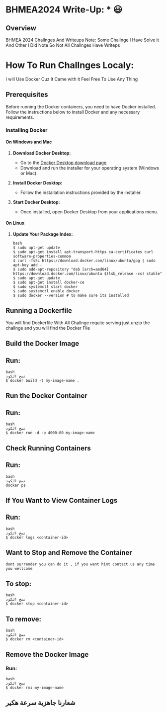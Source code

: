 # BHMEA2024 Write-Up: * 😃

## Overview
BHMEA 2024 Challnges And Writeups
Note: Some Challnge I Have Solve it And Other I Did Note So Not All Challnges Have Writeps

# How To Run Challnges Localy:
I will Use Docker Cuz It Came with it Feel Free To Use Any Thing

## Prerequisites

Before running the Docker containers, you need to have Docker installed. Follow the instructions below to install Docker and any necessary requirements.

### Installing Docker

#### On Windows and Mac

1. **Download Docker Desktop:**
   - Go to the [Docker Desktop download page](https://www.docker.com/products/docker-desktop).
   - Download and run the installer for your operating system (Windows or Mac).

2. **Install Docker Desktop:**
   - Follow the installation instructions provided by the installer.

3. **Start Docker Desktop:**
   - Once installed, open Docker Desktop from your applications menu.

#### On Linux

1. **Update Your Package Index:**
   ```
   bash
   $ sudo apt-get update
   $ sudo apt-get install apt-transport-https ca-certificates curl software-properties-common
   $ curl -fsSL https://download.docker.com/linux/ubuntu/gpg | sudo apt-key add -
   $ sudo add-apt-repository "deb [arch=amd64] https://download.docker.com/linux/ubuntu $(lsb_release -cs) stable"
   $ sudo apt-get update
   $ sudo apt-get install docker-ce
   $ sudo systemctl start docker
   $ sudo systemctl enable docker
   $ sudo docker --version # to make sure its installed
   ```

## Running a Dockerfile
You will find Dockerfile With All Challnge requite serving just unzip the challnge and you will find the Docker File

## Build the Docker Image
## Run:

````
bash
نسخ الكود
$ docker build -t my-image-name .
````
## Run the Docker Container
## Run:

````
bash
نسخ الكود
$ docker run -d -p 4000:80 my-image-name
````
## Check Running Containers
## Run:

````
bash
نسخ الكود
docker ps
````
## If You Want to View Container Logs
## Run:
````
bash
نسخ الكود
$ docker logs <container-id>
````
## Want to Stop and Remove the Container 
```` dont surrender you can do it , if you want hint contact us any time you wellcome ````
## To stop:

````
bash
نسخ الكود
$ docker stop <container-id>
````
## To remove:

````
bash
نسخ الكود
$ docker rm <container-id>
````
## Remove the Docker Image
### Run:
````
bash
نسخ الكود
$ docker rmi my-image-name
````
## شعارنا جاهزية سرعة هكير
